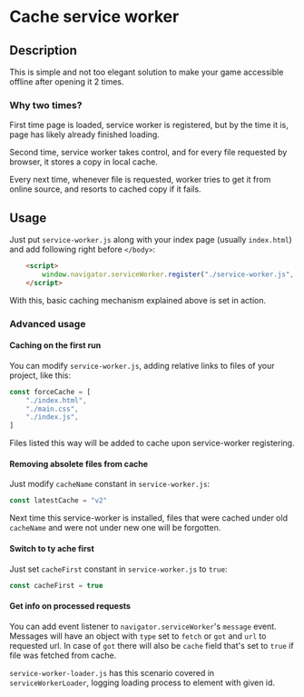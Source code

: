 # Cache service worker
## Description
This is simple and not too elegant solution to make your game accessible offline after opening it 2 times.
### Why two times?
First time page is loaded, service worker is registered, but by the time it is, page has likely already finished loading.

Second time, service worker takes control, and for every file requested by browser, it stores a copy in local cache.

Every next time, whenever file is requested, worker tries to get it from online source, and resorts to cached copy if it fails.

## Usage
Just put `service-worker.js` along with your index page (usually `index.html`) and add following right before `</body>`:
```html
    <script>
        window.navigator.serviceWorker.register("./service-worker.js", {scope : "./"})
    </script>
```
With this, basic caching mechanism explained above is set in action.

### Advanced usage

#### Caching on the first run
You can modify `service-worker.js`, adding relative links to files of your project, like this:
```js
const forceCache = [
    "./index.html",
    "./main.css",
    "./index.js",
]
```
Files listed this way will be added to cache upon service-worker registering.

#### Removing absolete files from cache
Just modify `cacheName` constant in `service-worker.js`:
```js
const latestCache = "v2"
```
Next time this service-worker is installed, files that were cached under old `cacheName` and were not under new one will be forgotten.

#### Switch to ty ache first
Just set `cacheFirst` constant in `service-worker.js` to `true`:
```js
const cacheFirst = true
```

#### Get info on processed requests
You can add event listener to `navigator.serviceWorker`'s `message` event.
Messages will have an object with `type` set to `fetch` or `got` and `url` to requested url. In case of `got` there will also be `cache` field that's set to `true` if file was fetched from cache.

`service-worker-loader.js` has this scenario covered in `serviceWorkerLoader`, logging loading process to element with given id.